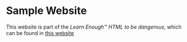 # Sample Website

This website is part of the *Learn Enough™ HTML to be dangerous*, which can be found in [this website](https://learnenough.com/)